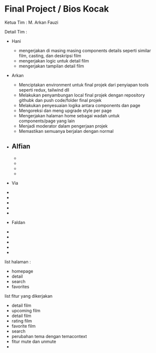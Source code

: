 # Final Project / Bios Kocak

Ketua Tim : M. Arkan Fauzi

Detail Tim : 
-  Hani
   - mengerjakan di masing masing components details seperti similar film, casting, dan deskripsi film
   - mengerjakan logic untuk detail film
   - mengerjakan tampilan detail film

 - Arkan
    - Menciptakan environment untuk final projek dari penyiapan tools seperti redux, tailwind dll
    - Melakukan penyambungan local final projek dengan repository githubk dan push code/folder final projek 
    - Melakukan penyesuaian logika antara components dan page
    - Mengoreksi dan meng upgrade style per page 
    - Mengerjakan halaman home sebagai wadah untuk components/page yang lain
    - Menjadi moderator dalam pengerjaan projek
    - Memastikan semuanya berjalan dengan normal
- Alfian
  -
  -
  -
  -
  -

- Via
 -
 -
 -
 -
 -

- Faldan
 -
 -
 -
 -
 -

list halaman :
- homepage
- detail
- search
- favorites

list fitur yang dikerjakan 
- detail film
- upcoming film
- detail film
- rating film
- favorite film
- search
- perubahan tema dengan temacontext
- fitur mute dan unmute
- 

